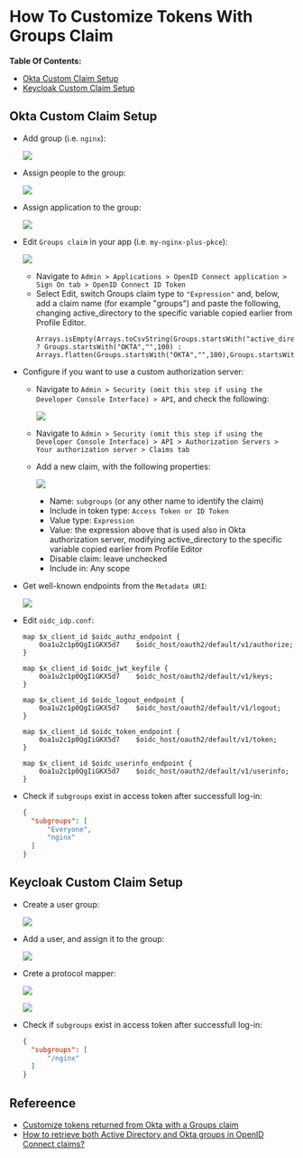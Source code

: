 # How To Customize Tokens With Groups Claim

**Table Of Contents:**

- [Okta Custom Claim Setup](#okta-custom-claim-setup)
- [Keycloak Custom Claim Setup](#keycloak-custom-claim-setup)

## Okta Custom Claim Setup

- Add group (i.e. `nginx`):

  ![](./img/okta_add_group.png)

- Assign people to the group:

  ![](./img/okta_people_to_group.png) 

- Assign application to the group:

  ![](./img/okta_app_to_group.png)

- Edit `Groups claim` in your app (i.e. `my-nginx-plus-pkce`):
  
  ![](./img/okta_oidc_group_in_token.png)

  - Navigate to `Admin > Applications > OpenID Connect application > Sign On tab > OpenID Connect ID Token`
  - Select Edit, switch Groups claim type to `"Expression"` and, below, add a claim name (for example "groups") and paste the following, changing active_directory to the specific variable copied earlier from Profile Editor. 
    ```
    Arrays.isEmpty(Arrays.toCsvString(Groups.startsWith("active_directory","",100))) ? Groups.startsWith("OKTA","",100) : Arrays.flatten(Groups.startsWith("OKTA","",100),Groups.startsWith("active_directory","",100))
    ```

- Configure if you want to use a custom authorization server:
  - Navigate to `Admin > Security (omit this step if using the Developer Console Interface) > API`, and check the following:
  
    ![](./img/okta_api-main.png)

  - Navigate to `Admin > Security (omit this step if using the Developer Console Interface) > API > Authorization Servers > Your authorization server > Claims tab`
  
  - Add a new claim, with the following properties:
    
    ![](./img/okta_api-claims.png)

    - Name: `subgroups` (or any other name to identify the claim)
    - Include in token type: `Access Token or ID Token`
    - Value type: `Expression`
    - Value: the expression above that is used also in Okta authorization server, modifying active_directory to the specific variable copied earlier from Profile Editor
    - Disable claim: leave unchecked
    - Include in: Any scope

- Get well-known endpoints from the `Metadata URI`:
  
  ![](./img/okta_api-settings.png)

- Edit `oidc_idp.conf`:

  ```nginx
  map $x_client_id $oidc_authz_endpoint {
      0oa1u2c1p0QgIiGKX5d7    $oidc_host/oauth2/default/v1/authorize;
  }

  map $x_client_id $oidc_jwt_keyfile {
      0oa1u2c1p0QgIiGKX5d7    $oidc_host/oauth2/default/v1/keys;
  }

  map $x_client_id $oidc_logout_endpoint {
      0oa1u2c1p0QgIiGKX5d7    $oidc_host/oauth2/default/v1/logout;
  }

  map $x_client_id $oidc_token_endpoint {
      0oa1u2c1p0QgIiGKX5d7    $oidc_host/oauth2/default/v1/token;
  }

  map $x_client_id $oidc_userinfo_endpoint {
      0oa1u2c1p0QgIiGKX5d7    $oidc_host/oauth2/default/v1/userinfo;
  }
  ```

- Check if `subgroups` exist in access token after successfull log-in:
  ```json
  {
    "subgroups": [
        "Everyone",
        "nginx"
    ]
  }
  ```


## Keycloak Custom Claim Setup
- Create a user group:

  ![](./img/keycloak_group.png)

- Add a user, and assign it to the group:

  ![](./img/keycloak_add_user.png)

- Crete a protocol mapper:

  ![](./img/keycloak_create_mapper.png)

  ![](./img/keycloak_protocol_mapper.png)

- Check if `subgroups` exist in access token after successfull log-in:

  ```json
  {
    "subgroups": [
        "/nginx"
    ]
  }
  ```

## Refereence
- [Customize tokens returned from Okta with a Groups claim](https://developer.okta.com/docs/guides/customize-tokens-groups-claim/main/)
- [How to retrieve both Active Directory and Okta groups in OpenID Connect claims?](https://support.okta.com/help/s/article/Can-we-retrieve-both-Active-Directory-and-Okta-groups-in-OpenID-Connect-claims?language=en_US&_ga=2.217155987.46055333.1643827737-791517745.1643827737)
